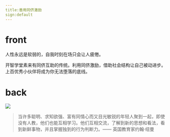 ```yaml
---
title:善用同侪激励
sign:default
---
```


# front

人性永远是软弱的，自我时刻在场只会让人疲倦。

开智学堂素来有同侪互助的传统。利用同侪激励，借助社会结构让自己被动进步。上百优秀小伙伴将成为你无法堕落的底线。




# back
![](http://oax0nr6r7.bkt.clouddn.com/2017-10-15-0-3.jpeg)

> 当许多聪明、求知欲强、富有同情心而又目光敏锐的年轻人聚到一起，即使没有人教，他们也能互相学习。他们互相交流，了解到新的思想和看法，看到新鲜事物，并且掌握独到的行为判断力。—— 英国教育家约翰·纽曼




